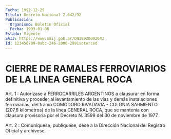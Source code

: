 ```yaml
---
Fecha: 1992-12-29
Título: Decreto Nacional 2.642/92
Publicación:
  Organismo: Boletín Oficial
  Fecha: 1993-01-06
Estado: Vigente
SAIJ: https://www.saij.gob.ar/DN19920002642
Id: 123456789-0abc-246-2000-2991soterced
---
```

# CIERRE DE RAMALES FERROVIARIOS DE LA LINEA GENERAL ROCA

<a id="1"></a>
Art.  1 : Autorízase a FERROCARRILES ARGENTINOS a clausurar en forma definitiva  y  proceder  al levantamiento de las vías y demás instalaciones ferroviarias, del  tramo COMODORO RIVADAVIA - COLONIA SARMIENTO  (207,6 kilómetros) de la  línea  GENERAL  ROCA,  que  se mantenía con  clausura  provisoria por el Decreto N. 3599 del 30 de noviembre de 1977.

<a id="2"></a>
Art. 2 : Comuníquese, publíquese, dése a la Dirección Nacional del Registro Oficial y archívese.